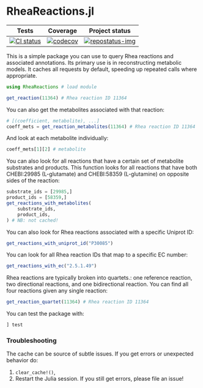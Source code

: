 # RheaReactions.jl
[repostatus-url]: https://www.repostatus.org/#active
[repostatus-img]: https://www.repostatus.org/badges/latest/active.svg

[ci-img]: https://github.com/stelmo/RheaReactions.jl/workflows/CI/badge.svg
[ci-url]: https://github.com/stelmo/RheaReactions.jl/actions/workflows/ci.yml

[cov-img]: https://codecov.io/gh/stelmo/RheaReactions.jl/branch/master/graph/badge.svg?token=R71TrrfMmS
[cov-url]: https://codecov.io/gh/stelmo/RheaReactions.jl

| **Tests** | **Coverage** | **Project status** |
|:---:|:---:|:---:|
| [![CI status][ci-img]][ci-url] | [![codecov][cov-img]][cov-url] | [![repostatus-img]][repostatus-url] |

This is a simple package you can use to query Rhea reactions and associated
annotations. Its primary use is in reconstructing metabolic models. It caches
all requests by default, speeding up repeated calls where appropriate.
```julia
using RheaReactions # load module

get_reaction(11364) # Rhea reaction ID 11364
```
You can also get the metabolites associated with that reaction:
```julia
# [(coefficient, metabolite), ...] 
coeff_mets = get_reaction_metabolites(11364) # Rhea reaction ID 11364
```
And look at each metabolite individually:
```julia
coeff_mets[1][2] # metabolite
```
You can also look for all reactions that have a certain set of metabolite
substrates and products. This function looks for all reactions that have both
CHEBI:29985 (L-glutamate) and CHEBI:58359 (L-glutamine) on opposite sides
of the reaction:
```julia
substrate_ids = [29985,]
product_ids = [58359,]
get_reactions_with_metabolites(
    substrate_ids,
    product_ids,
) # NB: not cached!
```
You can also look for Rhea reactions associated with a specific Uniprot ID:
```julia
get_reactions_with_uniprot_id("P30085")
```
You can look for all Rhea reaction IDs that map to a specific EC number:
```julia
get_reactions_with_ec("2.5.1.49")
```
Rhea reactions are typically broken into quartets.: one reference reaction, two 
directional reactions, and one bidirectional reaction. You can find all four 
reactions given any single reaction:
```julia
get_reaction_quartet(11364) # Rhea reaction ID 11364
```
You can test the package with:
```julia
] test
```
### Troubleshooting
The cache can be source of subtle issues. If you get errors or unexpected behavior do:
1. `clear_cache!()`,
2. Restart the Julia session.
If you still get errors, please file an issue!

